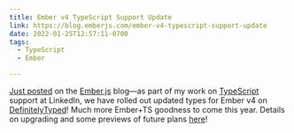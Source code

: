 ```yaml
---
title: Ember v4 TypeScript Support Update
link: https://blog.emberjs.com/ember-v4-typescript-support-update
date: 2022-01-25T12:57:11-0700
tags:
  - TypeScript
  - Ember

---
```


[Just posted](https://blog.emberjs.com/ember-v4-typescript-support-update "") on the [Ember.js](https://emberjs.com) blog—as part of my work on [TypeScript](https://www.typescriptlang.org "") support at LinkedIn, we have rolled out updated types for Ember v4 on [DefinitelyTyped](https://github.com/DefinitelyTyped/DefinitelyTyped/ "")! Much more Ember+TS goodness to come this year. Details on upgrading and some previews of future plans [here](https://blog.emberjs.com/ember-v4-typescript-support-update "")!